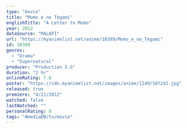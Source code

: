 ```yaml
---
type: "movie"
title: "Momo e no Tegami"
englishTitle: "A Letter to Momo"
year: 2012
dataSource: "MALAPI"
url: "https://myanimelist.net/anime/10389/Momo_e_no_Tegami"
id: 10389
genres: 
  - "Drama"
  - "Supernatural"
producer: "Production I.G"
duration: "2 hr"
onlineRating: 7.6
poster: "https://cdn.myanimelist.net/images/anime/1149/107242.jpg"
released: true
premiere: "4/21/2012"
watched: false
lastWatched: ""
personalRating: 0
tags: "#mediaDB/tv/movie"
---
```

